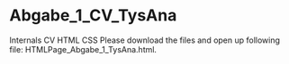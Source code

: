 # Abgabe_1_CV_TysAna
Internals CV HTML CSS
Please download the files and open up following file: HTMLPage_Abgabe_1_TysAna.html.

